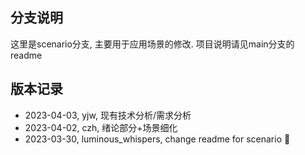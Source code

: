 ## 分支说明

这里是scenario分支, 主要用于应用场景的修改.
项目说明请见main分支的readme

## 版本记录

- 2023-04-03, yjw, 现有技术分析/需求分析
- 2023-04-02, czh, 绪论部分+场景细化
- 2023-03-30, luminous_whispers, change readme for scenario 🚀
